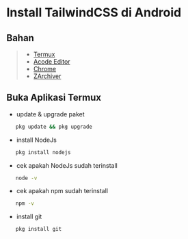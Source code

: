 # Install TailwindCSS di Android

## Bahan
> - [Termux](https://moneyblink.com/xplljU7Mx7)
> - [Acode Editor]()
> - [Chrome]()
> - [ZArchiver]()

## Buka Aplikasi Termux
- update & upgrade paket
```bash 
   pkg update && pkg upgrade
```
- install NodeJs
```bash 
   pkg install nodejs
```
- cek apakah NodeJs sudah terinstall
```bash
   node -v
```
- cek apakah npm sudah terinstall
```bash
   npm -v
```
- install git
```bash
   pkg install git
```
## 